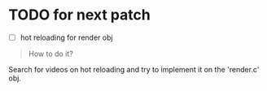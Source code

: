 # TODO for next patch

- [ ] hot reloading for render obj
> How to do it?

Search for videos on hot reloading and try to implement it
on the 'render.c' obj.